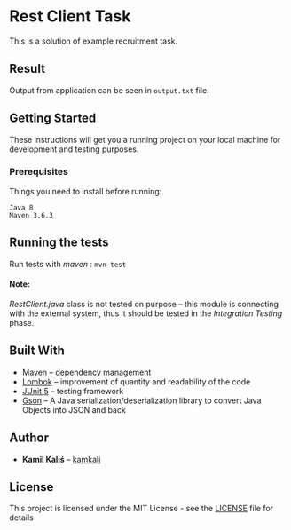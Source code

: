 # Rest Client Task

This is a solution of example recruitment task.

## Result

Output from application can be seen in `output.txt` file.

## Getting Started

These instructions will get you a running project on your local machine for development and testing purposes.

### Prerequisites

Things you need to install before running:
```
Java 8
Maven 3.6.3
```

## Running the tests

Run tests with *maven* :
`mvn test`

#### Note:
*RestClient.java* class is not tested on purpose – this module is connecting with the external system, 
thus it should be tested in the *Integration Testing* phase.

## Built With
* [Maven](https://maven.apache.org/) – dependency management
* [Lombok](https://projectlombok.org/) – improvement of quantity and readability of the code
* [JUnit 5](https://junit.org/junit5/) – testing framework
* [Gson](https://github.com/google/gson/) – 
A Java serialization/deserialization library to convert Java Objects into JSON and back

## Author

* **Kamil Kaliś** – [kamkali](https://github.com/kamkali)



## License

This project is licensed under the MIT License - see the [LICENSE](LICENSE) file for details
